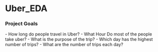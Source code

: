 # Uber_EDA
 <h3>Project Goals</h3>
- How long do people travel in Uber?
- What Hour Do most of the people take uber?
- What is the purpose of the trip?
- Which day has the highest number of trips?
- What are the number of trips each day?
